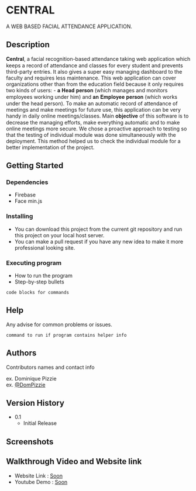 # CENTRAL

A WEB BASED FACIAL ATTENDANCE APPLICATION.

## Description

𝐂𝐞𝐧𝐭𝐫𝐚𝐥, a facial recognition-based attendance taking web application which keeps a record of attendance and classes for every student and prevents third-party entries. It also gives a super easy managing dashboard to the faculty and requires less maintenance.
This web application can cover organizations other than from the education field because it only requires two kinds of users: - 𝐚 𝐇𝐞𝐚𝐝 𝐩𝐞𝐫𝐬𝐨𝐧 (which manages and monitors employees working under him) and 𝐚𝐧 𝐄𝐦𝐩𝐥𝐨𝐲𝐞𝐞 𝐩𝐞𝐫𝐬𝐨𝐧 (which works under the head person). To make an automatic record of attendance of meetings and make meetings for future use, this application can be very handy in daily online meetings/classes.
Main 𝐨𝐛𝐣𝐞𝐜𝐭𝐢𝐯𝐞 of this software is to decrease the managing efforts, make everything automatic and to make online meetings more secure.
We chose a proactive approach to testing so that the testing of individual module was done simultaneously with the deployment. This method helped us to check the individual module for a better implementation of the project.

## Getting Started

### Dependencies

* Firebase
* Face min.js

### Installing

* You can download this project from the current git repository and run this project on your local host server.
* You can make a pull request if you have any new idea to make it more professional looking site.

### Executing program

* How to run the program
* Step-by-step bullets
```
code blocks for commands
```

## Help

Any advise for common problems or issues.
```
command to run if program contains helper info
```

## Authors

Contributors names and contact info

ex. Dominique Pizzie  
ex. [@DomPizzie](https://twitter.com/dompizzie)

## Version History

* 0.1
    * Initial Release

## Screenshots
## Walkthrough Video and Website link
- Website Link : <a href="" target="_blank">Soon</a>
- Youtube Demo : <a href="">Soon</a>
